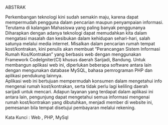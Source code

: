 ABSTRAK


Perkembangan teknologi kini sudah semakin maju, karena dapat mempermudah pengguna dalam pencarian maupun penyampaian informasi. Terutama di kalangan Mahasiswa yang paling banyak penggunanya 
Diharapkan dengan adanya teknologi dapat memudahkan kita dalam mengatasi masalah dan kesibukan dalam kehidupan sehari-hari, salah satunya melalui media internet. Misalkan dalam pencarian rumah tempat kost/kontrakan, kini penulis akan membuat “Perancangan Sistem Informasi Rumah Kos/Kontrakan” yang berbasis web dengan menggunakan Framework CodeIgniter(CI) khusus daerah Sarijadi, Bandung.
Untuk membangun aplikasi web ini, diperlukan beberapa software antara lain dengan mengunakan database MySQL, bahasa pemrograman PHP dan aplikasi pendukung lainnya.  
Aplikasi web ini bertujuan mempermudah konsumen dalam mengetahui info mengenai rumah kost/kontrakan, serta tidak perlu lagi keliling daerah sarijadi untuk mencari.
Adapun layanan yang terdapat dalam aplikasi ini antara lain, pengunjung dapat mengetahui semua informasi mengenai rumah kost/kontrakan yang dibutuhkan, menjadi member di website ini, pemesanan bila tempat disetujui pembayaran melalui rekening. 

Kata Kunci	:	Web , PHP, MySql 
